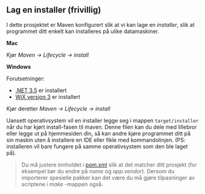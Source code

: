 ## Lag en installer (frivillig)

I dette prosjektet er Maven konfigurert slik at vi kan lage en *installer*, slik at programmet ditt enkelt kan
installeres på ulike datamaskiner.

**Mac**

Kjør *Maven -> Lifecycle -> install*

**Windows**

Forutsetninger:

* [.NET 3.5](https://www.microsoft.com/nb-no/download/details.aspx?id=21) er installert
* [WiX versjon 3](https://wixtoolset.org/docs/wix3/) er installert

Kjør deretter *Maven -> Lifecycle -> install*

Uansett operativsystem vil en installer legge seg i mappen `target/installer` når du har kjørt install-fasen til maven.
Denne filen kan du dele med lillebror eller legge ut på hjemmesiden din, så kan andre kjøre programmet ditt på sin
maskin uten å installere en IDE eller fikle med kommandolinjen. (PS: installeren vil bare fungere på samme
operativsystem som den ble laget på).

> Du må justere innholdet i [pom.xml](./pom.xml) slik at det matcher ditt prosjekt (for eksempel bør du endre på *name*
> og *app.vendor*). Dersom du importerer spesielle pakker kan det være du må gjøre tilpasninger av scriptene i *make*
> -mappen også.
